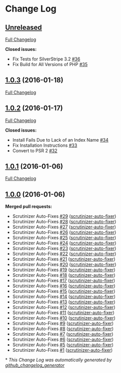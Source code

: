 # Change Log

## [Unreleased](https://github.com/gordonbanderson/silverstripe-elastica/tree/HEAD)

[Full Changelog](https://github.com/gordonbanderson/silverstripe-elastica/compare/1.0.3...HEAD)

**Closed issues:**

- Fix Tests for SilverStripe 3.2 [\#36](https://github.com/gordonbanderson/silverstripe-elastica/issues/36)
- Fix Build for All Versions of PHP [\#35](https://github.com/gordonbanderson/silverstripe-elastica/issues/35)

## [1.0.3](https://github.com/gordonbanderson/silverstripe-elastica/tree/1.0.3) (2016-01-18)
[Full Changelog](https://github.com/gordonbanderson/silverstripe-elastica/compare/1.0.2...1.0.3)

## [1.0.2](https://github.com/gordonbanderson/silverstripe-elastica/tree/1.0.2) (2016-01-17)
[Full Changelog](https://github.com/gordonbanderson/silverstripe-elastica/compare/1.0.1...1.0.2)

**Closed issues:**

- Install Fails Due to Lack of an Index Name [\#34](https://github.com/gordonbanderson/silverstripe-elastica/issues/34)
- Fix Installation Instructions [\#33](https://github.com/gordonbanderson/silverstripe-elastica/issues/33)
- Convert to PSR 2 [\#32](https://github.com/gordonbanderson/silverstripe-elastica/issues/32)

## [1.0.1](https://github.com/gordonbanderson/silverstripe-elastica/tree/1.0.1) (2016-01-06)
[Full Changelog](https://github.com/gordonbanderson/silverstripe-elastica/compare/1.0.0...1.0.1)

## [1.0.0](https://github.com/gordonbanderson/silverstripe-elastica/tree/1.0.0) (2016-01-06)
**Merged pull requests:**

- Scrutinizer Auto-Fixes [\#29](https://github.com/gordonbanderson/silverstripe-elastica/pull/29) ([scrutinizer-auto-fixer](https://github.com/scrutinizer-auto-fixer))
- Scrutinizer Auto-Fixes [\#28](https://github.com/gordonbanderson/silverstripe-elastica/pull/28) ([scrutinizer-auto-fixer](https://github.com/scrutinizer-auto-fixer))
- Scrutinizer Auto-Fixes [\#27](https://github.com/gordonbanderson/silverstripe-elastica/pull/27) ([scrutinizer-auto-fixer](https://github.com/scrutinizer-auto-fixer))
- Scrutinizer Auto-Fixes [\#26](https://github.com/gordonbanderson/silverstripe-elastica/pull/26) ([scrutinizer-auto-fixer](https://github.com/scrutinizer-auto-fixer))
- Scrutinizer Auto-Fixes [\#25](https://github.com/gordonbanderson/silverstripe-elastica/pull/25) ([scrutinizer-auto-fixer](https://github.com/scrutinizer-auto-fixer))
- Scrutinizer Auto-Fixes [\#24](https://github.com/gordonbanderson/silverstripe-elastica/pull/24) ([scrutinizer-auto-fixer](https://github.com/scrutinizer-auto-fixer))
- Scrutinizer Auto-Fixes [\#23](https://github.com/gordonbanderson/silverstripe-elastica/pull/23) ([scrutinizer-auto-fixer](https://github.com/scrutinizer-auto-fixer))
- Scrutinizer Auto-Fixes [\#22](https://github.com/gordonbanderson/silverstripe-elastica/pull/22) ([scrutinizer-auto-fixer](https://github.com/scrutinizer-auto-fixer))
- Scrutinizer Auto-Fixes [\#21](https://github.com/gordonbanderson/silverstripe-elastica/pull/21) ([scrutinizer-auto-fixer](https://github.com/scrutinizer-auto-fixer))
- Scrutinizer Auto-Fixes [\#20](https://github.com/gordonbanderson/silverstripe-elastica/pull/20) ([scrutinizer-auto-fixer](https://github.com/scrutinizer-auto-fixer))
- Scrutinizer Auto-Fixes [\#19](https://github.com/gordonbanderson/silverstripe-elastica/pull/19) ([scrutinizer-auto-fixer](https://github.com/scrutinizer-auto-fixer))
- Scrutinizer Auto-Fixes [\#18](https://github.com/gordonbanderson/silverstripe-elastica/pull/18) ([scrutinizer-auto-fixer](https://github.com/scrutinizer-auto-fixer))
- Scrutinizer Auto-Fixes [\#17](https://github.com/gordonbanderson/silverstripe-elastica/pull/17) ([scrutinizer-auto-fixer](https://github.com/scrutinizer-auto-fixer))
- Scrutinizer Auto-Fixes [\#16](https://github.com/gordonbanderson/silverstripe-elastica/pull/16) ([scrutinizer-auto-fixer](https://github.com/scrutinizer-auto-fixer))
- Scrutinizer Auto-Fixes [\#15](https://github.com/gordonbanderson/silverstripe-elastica/pull/15) ([scrutinizer-auto-fixer](https://github.com/scrutinizer-auto-fixer))
- Scrutinizer Auto-Fixes [\#14](https://github.com/gordonbanderson/silverstripe-elastica/pull/14) ([scrutinizer-auto-fixer](https://github.com/scrutinizer-auto-fixer))
- Scrutinizer Auto-Fixes [\#13](https://github.com/gordonbanderson/silverstripe-elastica/pull/13) ([scrutinizer-auto-fixer](https://github.com/scrutinizer-auto-fixer))
- Scrutinizer Auto-Fixes [\#12](https://github.com/gordonbanderson/silverstripe-elastica/pull/12) ([scrutinizer-auto-fixer](https://github.com/scrutinizer-auto-fixer))
- Scrutinizer Auto-Fixes [\#11](https://github.com/gordonbanderson/silverstripe-elastica/pull/11) ([scrutinizer-auto-fixer](https://github.com/scrutinizer-auto-fixer))
- Scrutinizer Auto-Fixes [\#10](https://github.com/gordonbanderson/silverstripe-elastica/pull/10) ([scrutinizer-auto-fixer](https://github.com/scrutinizer-auto-fixer))
- Scrutinizer Auto-Fixes [\#9](https://github.com/gordonbanderson/silverstripe-elastica/pull/9) ([scrutinizer-auto-fixer](https://github.com/scrutinizer-auto-fixer))
- Scrutinizer Auto-Fixes [\#8](https://github.com/gordonbanderson/silverstripe-elastica/pull/8) ([scrutinizer-auto-fixer](https://github.com/scrutinizer-auto-fixer))
- Scrutinizer Auto-Fixes [\#7](https://github.com/gordonbanderson/silverstripe-elastica/pull/7) ([scrutinizer-auto-fixer](https://github.com/scrutinizer-auto-fixer))
- Scrutinizer Auto-Fixes [\#6](https://github.com/gordonbanderson/silverstripe-elastica/pull/6) ([scrutinizer-auto-fixer](https://github.com/scrutinizer-auto-fixer))
- Scrutinizer Auto-Fixes [\#5](https://github.com/gordonbanderson/silverstripe-elastica/pull/5) ([scrutinizer-auto-fixer](https://github.com/scrutinizer-auto-fixer))
- Scrutinizer Auto-Fixes [\#1](https://github.com/gordonbanderson/silverstripe-elastica/pull/1) ([scrutinizer-auto-fixer](https://github.com/scrutinizer-auto-fixer))



\* *This Change Log was automatically generated by [github_changelog_generator](https://github.com/skywinder/Github-Changelog-Generator)*